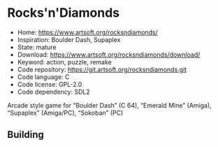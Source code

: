 # Rocks'n'Diamonds

- Home: https://www.artsoft.org/rocksndiamonds/
- Inspiration: Boulder Dash, Supaplex
- State: mature
- Download: https://www.artsoft.org/rocksndiamonds/download/
- Keyword: action, puzzle, remake
- Code repository: https://git.artsoft.org/rocksndiamonds.git
- Code language: C
- Code license: GPL-2.0
- Code dependency: SDL2

Arcade style game for “Boulder Dash” (C 64), “Emerald Mine” (Amiga), “Supaplex” (Amiga/PC), “Sokoban” (PC)

## Building
